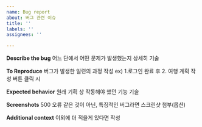 ```yaml
---
name: Bug report
about: 버그 관련 이슈
title: ''
labels: ''
assignees: ''

---
```


**Describe the bug**
어느 단에서 어떤 문제가 발생했는지 상세히 기술

**To Reproduce**
버그가 발생한 일련의 과정 작성
ex) 1.로그인 완료 후
2. 여행 계획 작성 버튼 클릭 시

**Expected behavior**
원래 기획 상 작동해야 했던 기능 기술

**Screenshots**
500 오류 같은 것이 아닌, 특징적인 버그라면 스크린샷 첨부(옵션)

**Additional context**
이외에 더 적을게 있다면 작성
